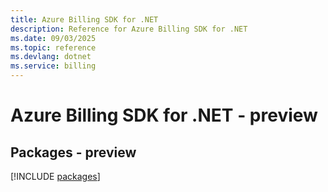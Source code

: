 ```yaml
---
title: Azure Billing SDK for .NET
description: Reference for Azure Billing SDK for .NET
ms.date: 09/03/2025
ms.topic: reference
ms.devlang: dotnet
ms.service: billing
---
```

# Azure Billing SDK for .NET - preview
## Packages - preview
[!INCLUDE [packages](billing-index.md)]